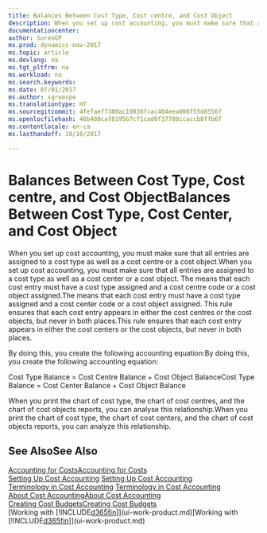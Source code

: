 ```yaml
---
title: Balances Between Cost Type, Cost centre, and Cost Object
description: When you set up cost accounting, you must make sure that all entries are assigned to a cost type as well as a cost centre or a cost object. The means that each cost entry must have a cost type assigned and a cost centre code or a cost object assigned. This rule ensures that each cost entry appears in either the cost centres or the cost objects, but never in both places.
documentationcenter: 
author: SorenGP
ms.prod: dynamics-nav-2017
ms.topic: article
ms.devlang: na
ms.tgt_pltfrm: na
ms.workload: na
ms.search.keywords: 
ms.date: 07/01/2017
ms.author: sgroespe
ms.translationtype: HT
ms.sourcegitcommit: 4fefaef7380ac10836fcac404eea006f55d8556f
ms.openlocfilehash: 46b480caf8195b7cf1cad0f37780ccaccb8ffb6f
ms.contentlocale: en-ca
ms.lasthandoff: 10/16/2017

---
```

# <a name="balances-between-cost-type-cost-center-and-cost-object"></a><span data-ttu-id="a8994-105">Balances Between Cost Type, Cost centre, and Cost Object</span><span class="sxs-lookup"><span data-stu-id="a8994-105">Balances Between Cost Type, Cost Center, and Cost Object</span></span>
<span data-ttu-id="a8994-106">When you set up cost accounting, you must make sure that all entries are assigned to a cost type as well as a cost centre or a cost object.</span><span class="sxs-lookup"><span data-stu-id="a8994-106">When you set up cost accounting, you must make sure that all entries are assigned to a cost type as well as a cost center or a cost object.</span></span> <span data-ttu-id="a8994-107">The means that each cost entry must have a cost type assigned and a cost centre code or a cost object assigned.</span><span class="sxs-lookup"><span data-stu-id="a8994-107">The means that each cost entry must have a cost type assigned and a cost center code or a cost object assigned.</span></span> <span data-ttu-id="a8994-108">This rule ensures that each cost entry appears in either the cost centres or the cost objects, but never in both places.</span><span class="sxs-lookup"><span data-stu-id="a8994-108">This rule ensures that each cost entry appears in either the cost centers or the cost objects, but never in both places.</span></span>  

 <span data-ttu-id="a8994-109">By doing this, you create the following accounting equation:</span><span class="sxs-lookup"><span data-stu-id="a8994-109">By doing this, you create the following accounting equation:</span></span>  

 <span data-ttu-id="a8994-110">Cost Type Balance = Cost Centre Balance + Cost Object Balance</span><span class="sxs-lookup"><span data-stu-id="a8994-110">Cost Type Balance = Cost Center Balance + Cost Object Balance</span></span>  

 <span data-ttu-id="a8994-111">When you print the chart of cost type, the chart of cost centres, and the chart of cost objects reports, you can analyse this relationship.</span><span class="sxs-lookup"><span data-stu-id="a8994-111">When you print the chart of cost type, the chart of cost centers, and the chart of cost objects reports, you can analyze this relationship.</span></span>  

## <a name="see-also"></a><span data-ttu-id="a8994-112">See Also</span><span class="sxs-lookup"><span data-stu-id="a8994-112">See Also</span></span>  
[<span data-ttu-id="a8994-113">Accounting for Costs</span><span class="sxs-lookup"><span data-stu-id="a8994-113">Accounting for Costs</span></span>](finance-manage-cost-accounting.md)  
 <span data-ttu-id="a8994-114">[Setting Up Cost Accounting](finance-set-up-cost-accounting.md) </span><span class="sxs-lookup"><span data-stu-id="a8994-114">[Setting Up Cost Accounting](finance-set-up-cost-accounting.md) </span></span>  
 <span data-ttu-id="a8994-115">[Terminology in Cost Accounting](finance-terminology-in-cost-accounting.md) </span><span class="sxs-lookup"><span data-stu-id="a8994-115">[Terminology in Cost Accounting](finance-terminology-in-cost-accounting.md) </span></span>  
 [<span data-ttu-id="a8994-116">About Cost Accounting</span><span class="sxs-lookup"><span data-stu-id="a8994-116">About Cost Accounting</span></span>](finance-about-cost-accounting.md)  
 [<span data-ttu-id="a8994-117">Creating Cost Budgets</span><span class="sxs-lookup"><span data-stu-id="a8994-117">Creating Cost Budgets</span></span>](finance-create-cost-budgets.md)  
 <span data-ttu-id="a8994-118">[Working with [!INCLUDE[d365fin](includes/d365fin_md.md)]](ui-work-product.md)</span><span class="sxs-lookup"><span data-stu-id="a8994-118">[Working with [!INCLUDE[d365fin](includes/d365fin_md.md)]](ui-work-product.md)</span></span>

